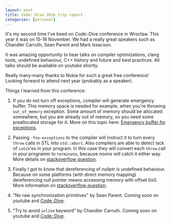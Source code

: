 ```yaml
---
layout: post
title: Code::Dive 2016 trip report.
categories: [personal]
---
```


It's my second time I've beed on Code::Dive conference in Wroclaw.
This year it was on 15-16 November. We had a really great speakers such as Chandler Carruth, Sean Parent and Mark Issacson.

It was amazing opportunity to hear talks on compiler optimizations, clang tools, undefined behaviour, C++ history and future and best practices.
All talks should be available on youtube shortly.

Really many-many thanks to Nokia for such a great free conference!
Looking forward to attend next year (probably as a speaker).

Things I learned from this conference:

1. If you do not turn off exceptions, compiler will generate emergency buffer. This memory space is needed for example, when you're throwing `out_of_memory` exception. Some amount of memory should be allocated somewhere, but you are already out of memory, so you need some preallocated storage for it. More on this topic here: [Emergency buffer for exceptions](https://developer.arm.com/docs/dui0475/m/the-arm-c-and-c-libraries/tailoring-the-c-library-to-a-new-execution-environment/emergency-buffer-memory-for-exceptions).

2. Passing `-fno-exceptions` to the compiler will instruct it to turn every `throw` calls in STL into `std::abort`. Also compilers are able to detect lack of `catch`'es in your program. In this case they will convert each `throw` call in your programm to `terminate`, because noone will catch it either way. More details on [stackoverflow question](http://stackoverflow.com/questions/7249378/disabling-c-exceptions-how-can-i-make-any-std-throw-immediately-terminate).

3. Finally I got to know that dereferencing of nullptr is undefined behaviour. Because on some platforms (with direct memory mapping) dereferencing null pointer means accessing memory with offset 0x0. More information on [stackoverflow question](http://stackoverflow.com/questions/2727834/c-standard-dereferencing-null-pointer-to-get-a-reference).

4. "No raw synchronization primitives" by Sean Parent. Coming soon on youtube and [Code::Dive](http://codedive.pl/en/index/).

5. "Try to avoid `inline` keyword" by Chandler Carruth. Coming soon on youtube and [Code::Dive](http://codedive.pl/en/index/).
 

